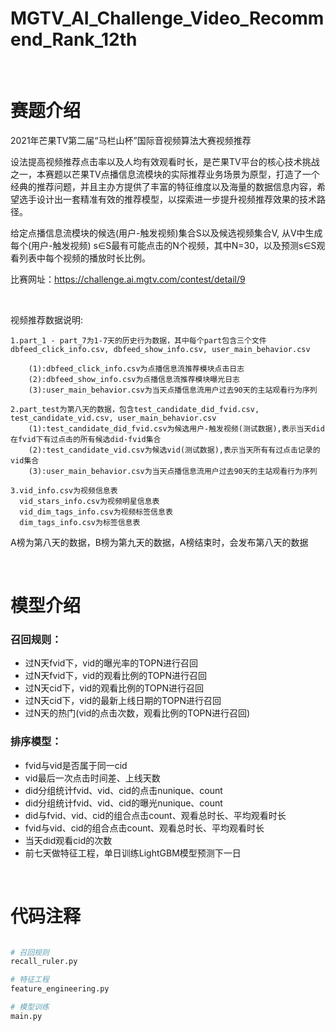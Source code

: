 # MGTV_AI_Challenge_Video_Recommend_Rank_12th

&nbsp;

# 赛题介绍
2021年芒果TV第二届“马栏山杯”国际音视频算法大赛视频推荐

设法提高视频推荐点击率以及人均有效观看时长，是芒果TV平台的核心技术挑战之一，本赛题以芒果TV点播信息流模块的实际推荐业务场景为原型，打造了一个经典的推荐问题，并且主办方提供了丰富的特征维度以及海量的数据信息内容，希望选手设计出一套精准有效的推荐模型，以探索进一步提升视频推荐效果的技术路径。

给定点播信息流模块的候选(用户-触发视频)集合S以及候选视频集合V, 从V中生成每个(用户-触发视频) s∈S最有可能点击的N个视频，其中N=30，以及预测s∈S观看列表中每个视频的播放时长比例。

比赛网址：https://challenge.ai.mgtv.com/contest/detail/9

&nbsp;

视频推荐数据说明:

    1.part_1 - part_7为1-7天的历史行为数据，其中每个part包含三个文件dbfeed_click_info.csv, dbfeed_show_info.csv, user_main_behavior.csv

        (1):dbfeed_click_info.csv为点播信息流推荐模块点击日志
        (2):dbfeed_show_info.csv为点播信息流推荐模块曝光日志
        (3):user_main_behavior.csv为当天点播信息流用户过去90天的主站观看行为序列

    2.part_test为第八天的数据，包含test_candidate_did_fvid.csv, test_candidate_vid.csv, user_main_behavior.csv
        (1):test_candidate_did_fvid.csv为候选用户-触发视频(测试数据),表示当天did在fvid下有过点击的所有候选did-fvid集合
        (2):test_candidate_vid.csv为候选vid(测试数据),表示当天所有有过点击记录的vid集合
        (3):user_main_behavior.csv为当天点播信息流用户过去90天的主站观看行为序列  

    3.vid_info.csv为视频信息表
      vid_stars_info.csv为视频明星信息表
      vid_dim_tags_info.csv为视频标签信息表
      dim_tags_info.csv为标签信息表
          
A榜为第八天的数据，B榜为第九天的数据，A榜结束时，会发布第八天的数据

&nbsp;    
# 模型介绍
### 召回规则：
 - 过N天fvid下，vid的曝光率的TOPN进行召回
 - 过N天fvid下，vid的观看比例的TOPN进行召回
 - 过N天cid下，vid的观看比例的TOPN进行召回
 - 过N天cid下，vid的最新上线日期的TOPN进行召回
 - 过N天的热门(vid的点击次数，观看比例的TOPN进行召回)

### 排序模型：
 - fvid与vid是否属于同一cid
 - vid最后一次点击时间差、上线天数
 - did分组统计fvid、vid、cid的点击nunique、count
 - did分组统计fvid、vid、cid的曝光nunique、count
 - did与fvid、vid、cid的组合点击count、观看总时长、平均观看时长
 - fvid与vid、cid的组合点击count、观看总时长、平均观看时长
 - 当天did观看cid的次数
 - 前七天做特征工程，单日训练LightGBM模型预测下一日

&nbsp;

# 代码注释

```python

# 召回规则
recall_ruler.py

# 特征工程
feature_engineering.py

# 模型训练
main.py
```


